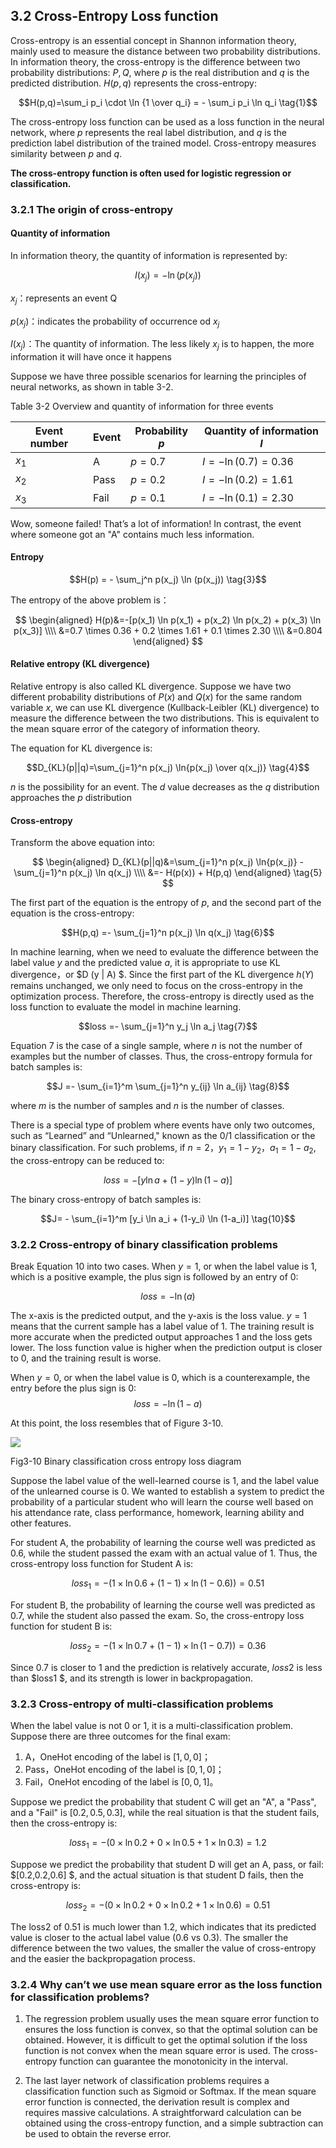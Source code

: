 <!--Copyright © Microsoft Corporation. All rights reserved.
  适用于[License](https://github.com/Microsoft/ai-edu/blob/master/LICENSE.md)版权许可-->

## 3.2 Cross-Entropy Loss function

Cross-entropy is an essential concept in Shannon information theory, mainly used to measure the distance between two probability distributions. In information theory, the cross-entropy is the difference between two probability distributions: $P, Q$, where $p$ is the real distribution and $q$ is the predicted distribution. $H(p,q)$ represents the cross-entropy:

$$H(p,q)=\sum_i p_i \cdot \ln {1 \over q_i} = - \sum_i p_i \ln q_i \tag{1}$$

The cross-entropy loss function can be used as a loss function in the neural network, where $p$ represents the real label distribution, and $q$ is the prediction label distribution of the trained model. Cross-entropy measures similarity between $p$ and $q$.

**The cross-entropy function is often used for logistic regression or classification.**

### 3.2.1 The origin of cross-entropy

#### Quantity of information

In information theory, the quantity of information is represented by:

$$I(x_j) = -\ln (p(x_j)) \tag{2}$$

$x_j$：represents an event Q

$p(x_j)$：indicates the probability of occurrence od $x_j$ 

$I(x_j)$：The quantity of information. The less likely $x_j$ is to happen, the more information it will have once it happens

Suppose we have three possible scenarios for learning the principles of neural networks, as shown in table 3-2.

Table 3-2 Overview and quantity of information for three events

|Event number|Event|Probability $p$|Quantity of information $I$|
|---|---|---|---|
|$x_1$|A|$p=0.7$|$I=-\ln(0.7)=0.36$|
|$x_2$|Pass|$p=0.2$|$I=-\ln(0.2)=1.61$|
|$x_3$|Fail|$p=0.1$|$I=-\ln(0.1)=2.30$|

Wow, someone failed! That’s a lot of information! In contrast, the event where someone got an "A" contains much less information.

#### Entropy

$$H(p) = - \sum_j^n p(x_j) \ln (p(x_j)) \tag{3}$$

The entropy of the above problem is：

$$
\begin{aligned}  
H(p)&=-[p(x_1) \ln p(x_1) + p(x_2) \ln p(x_2) + p(x_3) \ln p(x_3)] \\\\
&=0.7 \times 0.36 + 0.2 \times 1.61 + 0.1 \times 2.30 \\\\
&=0.804
\end{aligned}
$$

#### Relative entropy (KL divergence)

Relative entropy is also called KL divergence. Suppose we have two different probability distributions of $P(x)$ and $Q(x)$ for the same random variable $x$, we can use KL divergence (Kullback-Leibler (KL) divergence) to measure the difference between the two distributions. This is equivalent to the mean square error of the category of information theory.

The equation for KL divergence is:

$$D_{KL}(p||q)=\sum_{j=1}^n p(x_j) \ln{p(x_j) \over q(x_j)} \tag{4}$$

$n$ is the possibility for an event. 
The $d$ value decreases as the $q$ distribution approaches the $p$ distribution

#### Cross-entropy

Transform the above equation into:

$$
\begin{aligned}  
D_{KL}(p||q)&=\sum_{j=1}^n p(x_j) \ln{p(x_j)} - \sum_{j=1}^n p(x_j) \ln q(x_j) \\\\
&=- H(p(x)) + H(p,q) 
\end{aligned}
\tag{5}
$$

The first part of the equation is the entropy of $p$, and the second part of the equation is the cross-entropy:

$$H(p,q) =- \sum_{j=1}^n p(x_j) \ln q(x_j) \tag{6}$$

In machine learning, when we need to evaluate the difference between the label value $y$ and the predicted value $a$, it is appropriate to use KL divergence，or $D (y | A) $.  Since the first part of the KL divergence $h (Y)$ remains unchanged, we only need to focus on the cross-entropy in the optimization process. Therefore, the cross-entropy is directly used as the loss function to evaluate the model in machine learning.

$$loss =- \sum_{j=1}^n y_j \ln a_j \tag{7}$$

Equation 7 is the case of a single sample, where $n$ is not the number of examples but the number of classes. Thus, the cross-entropy formula for batch samples is:

$$J =- \sum_{i=1}^m \sum_{j=1}^n y_{ij} \ln a_{ij} \tag{8}$$

where $m$ is the number of samples and $n$ is the number of classes.

There is a special type of problem where events have only two outcomes, such as “Learned” and “Unlearned," known as the $0/1$ classification or the binary classification. For such problems, if $n=2，y_1=1-y_2，a_1=1-a_2$, the cross-entropy can be reduced to:

$$loss =-[y \ln a + (1-y) \ln (1-a)] \tag{9}$$

The binary cross-entropy of batch samples is:

$$J= - \sum_{i=1}^m [y_i \ln a_i + (1-y_i) \ln (1-a_i)] \tag{10}$$

### 3.2.2 Cross-entropy of binary classification problems

Break Equation 10 into two cases. When $y = 1$, or when the label value is $1$, which is a positive example, the plus sign is followed by an entry of $0$:

$$loss = -\ln(a) \tag{11}$$

The x-axis is the predicted output, and the y-axis is the loss value. $y = 1$ means that the current sample has a label value of 1. The training result is more accurate when the predicted output approaches 1 and the loss gets lower. The loss function value is higher when the prediction output is closer to 0, and the training result is worse.

When $y=0$, or when the label value is 0, which is a counterexample, the entry before the plus sign is 0:
$$loss = -\ln (1-a) \tag{12}$$

At this point, the loss resembles that of Figure 3-10.

<img src="https://aiedugithub4a2.blob.core.windows.net/a2-images/Images/3/crossentropy2.png" ch="500" />

Fig3-10 Binary classification cross entropy loss diagram

Suppose the label value of the well-learned course is 1, and the label value of the unlearned course is 0. We wanted to establish a system to predict the probability of a particular student who will learn the course well based on his attendance rate, class performance, homework, learning ability and other features.

For student A, the probability of learning the course well was predicted as 0.6, while the student passed the exam with an actual value of 1. Thus, the cross-entropy loss function for Student A is:

$$
loss_1 = -(1 \times \ln 0.6 + (1-1) \times \ln (1-0.6)) = 0.51
$$

For student B, the probability of learning the course well was predicted as 0.7, while the student also passed the exam. So, the cross-entropy loss function for student B is:

$$
loss_2 = -(1 \times \ln 0.7 + (1-1) \times \ln (1-0.7)) = 0.36
$$

Since 0.7 is closer to 1 and the prediction is relatively accurate, $loss2$ is less than $loss1 $, and its strength is lower in backpropagation.

### 3.2.3 Cross-entropy of multi-classification problems

When the label value is not 0 or 1, it is a multi-classification problem. Suppose there are three outcomes for the final exam:

1. A，OneHot encoding of the label is $[1,0,0]$；
2. Pass，OneHot encoding of the label is  $[0,1,0]$；
3. Fail，OneHot encoding of the label is  $[0,0,1]$。

Suppose we predict the probability that student C will get an "A", a "Pass", and a "Fail" is $[0.2,0.5,0.3]$, while the real situation is that the student fails, then the cross-entropy is:

$$
loss_1 = -(0 \times \ln 0.2 + 0 \times \ln 0.5 + 1 \times \ln 0.3) = 1.2
$$

Suppose we predict the probability that student D will get an A, pass, or fail: $[0.2,0.2,0.6] $, and the actual situation is that student D fails, then the cross-entropy is:

$$
loss_2 = -(0 \times \ln 0.2 + 0 \times \ln 0.2 + 1 \times \ln 0.6) = 0.51
$$

The loss2 of 0.51 is much lower than 1.2, which indicates that its predicted value is closer to the actual label value (0.6 vs 0.3). The smaller the difference between the two values, the smaller the value of cross-entropy and the easier the backpropagation process.

### 3.2.4 Why can’t we use mean square error as the loss function for classification problems?

1. The regression problem usually uses the mean square error function to ensures the loss function is convex, so that the optimal solution can be obtained. 
However, it is difficult to get the optimal solution if the loss function is not convex when the mean square error is used. The cross-entropy function can guarantee the monotonicity in the interval.

2. The last layer network of classification problems requires a classification function such as Sigmoid or Softmax. If the mean square error function is connected, the derivation result is complex and requires massive calculations.
A straightforward calculation can be obtained using the cross-entropy function, and a simple subtraction can be used to obtain the reverse error.